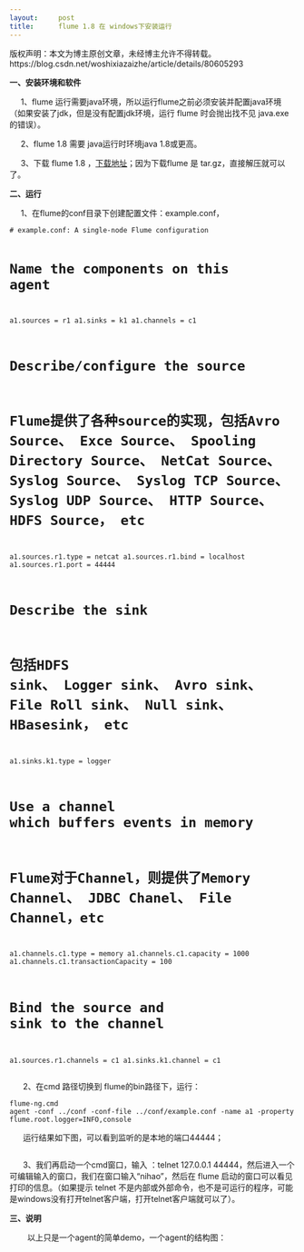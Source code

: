 ```yaml
---
layout:     post
title:      flume 1.8 在 windows下安装运行
---
```

<div id="article_content" class="article_content clearfix csdn-tracking-statistics" data-pid="blog" data-mod="popu_307" data-dsm="post">
								<div class="article-copyright">
					版权声明：本文为博主原创文章，未经博主允许不得转载。					https://blog.csdn.net/woshixiazaizhe/article/details/80605293				</div>
								            <link rel="stylesheet" href="https://csdnimg.cn/release/phoenix/template/css/ck_htmledit_views-f76675cdea.css">
						<div class="htmledit_views" id="content_views">
                <p><strong>一、安装环境和软件 </strong>   </p><p>     1、flume 运行需要java环境，所以运行flume之前必须安装并配置java环境（如果安装了jdk，但是没有配置jdk环境，运行 flume 时会抛出找不见 java.exe 的错误）。</p><p>     2、flume 1.8 需要 java运行时环境java 1.8或更高。</p><p>     3、下载 flume 1.8 ，<a href="http://www.apache.org/dyn/closer.lua/flume/1.8.0/apache-flume-1.8.0-bin.tar.gz" rel="nofollow">下载地址</a>；因为下载flume 是 tar.gz，直接解压就可以了。</p><p><strong>二、运行</strong></p><p>     1、在flume的conf目录下创建配置文件：example.conf，</p><pre><code class="language-plain"># example.conf: A single-node Flume configuration

# Name the components on this agent
a1.sources = r1
a1.sinks = k1
a1.channels = c1

# Describe/configure the source
# Flume提供了各种source的实现，包括Avro Source、 Exce Source、 Spooling Directory Source、 NetCat Source、 Syslog Source、 Syslog TCP Source、Syslog UDP Source、 HTTP Source、 HDFS Source， etc
a1.sources.r1.type = netcat
a1.sources.r1.bind = localhost
a1.sources.r1.port = 44444

# Describe the sink
# 包括HDFS sink、 Logger sink、 Avro sink、 File Roll sink、 Null sink、 HBasesink， etc
a1.sinks.k1.type = logger

# Use a channel which buffers events in memory
# Flume对于Channel，则提供了Memory Channel、 JDBC Chanel、 File Channel，etc
a1.channels.c1.type = memory
a1.channels.c1.capacity = 1000
a1.channels.c1.transactionCapacity = 100

# Bind the source and sink to the channel
a1.sources.r1.channels = c1
a1.sinks.k1.channel = c1</code></pre><p>      2、在cmd 路径切换到 flume的bin路径下，运行：</p><pre><code class="language-html">flume-ng.cmd  agent -conf ../conf  -conf-file ../conf/example.conf  -name a1  -property flume.root.logger=INFO,console</code></pre><p>      运行结果如下图，可以看到监听的是本地的端口44444；</p><p><img src="https://img-blog.csdn.net/20180607110352409" alt=""></p><p>      3、我们再启动一个cmd窗口，输入 ：telnet 127.0.0.1 44444，然后进入一个可编辑输入的窗口，我们在窗口输入“nihao”，然后在 flume 启动的窗口可以看见打印的信息。（如果提示 telnet 不是内部或外部命令，也不是可运行的程序，可能是windows没有打开telnet客户端，打开telnet客户端就可以了）。</p><p><strong>三、说明</strong></p><p>        以上只是一个agent的简单demo，一个agent的结构图：<br></p><p><img src="https://img-blog.csdn.net/20180607111240753" alt=""><br></p><p><br></p>            </div>
                </div>